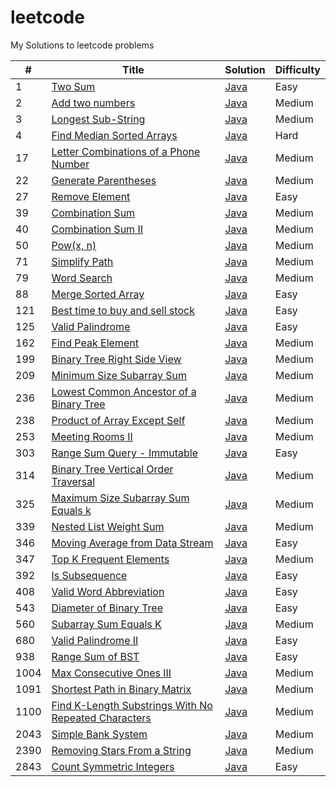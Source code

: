 # leetcode
My Solutions to leetcode problems

|#|Title|Solution|Difficulty|
|---|-----|--------|----------|
|1|[Two Sum](https://leetcode.com/problems/two-sum/)|[Java](./Array/TwoSum.java)|Easy|
|2|[Add two numbers](https://leetcode.com/problems/add-two-numbers/)|[Java](./LinkedList/AddTwoNumbers.java)|Medium|
|3|[Longest Sub-String](https://leetcode.com/problems/longest-substring-without-repeating-characters/)|[Java](./String/LongestSubString.java)|Medium|
|4|[Find Median Sorted Arrays](https://leetcode.com/problems/median-of-two-sorted-arrays/)|[Java](./Array/FindMedianSortedArrays.java)|Hard|
|17|[Letter Combinations of a Phone Number](https://leetcode.com/problems/letter-combinations-of-a-phone-number/)|[Java](./master/17.%20Letter%20Combinations%20of%20a%20Phone%20Number/Solution.java)|Medium|
|22|[Generate Parentheses](https://leetcode.com/problems/generate-parentheses/)|[Java](./22.%20Generate%20Parentheses/Solution.java)|Medium|
|27|[Remove Element](https://leetcode.com/problems/remove-element/)|[Java](./27.%20Remove%20Element/Solution.java)|Easy|
|39|[Combination Sum](https://leetcode.com/problems/combination-sum/)|[Java](./39.%20Combination%20Sum/Solution.java)|Medium|
|40|[Combination Sum II](https://leetcode.com/problems/combination-sum-ii/)|[Java](./40.%20Combination%20Sum%20II/Solution.java)|Medium|
|50|[Pow(x, n)](https://leetcode.com/problems/powx-n)|[Java](./50.%20Pow(x%2C%20n)/Solution.java)|Medium|
|71|[Simplify Path](https://leetcode.com/problems/simplify-path)|[Java](./71.%20Simplify%20Path/SimplifyPath.java)|Medium|
|79|[Word Search](https://leetcode.com/problems/word-search)|[Java](./79.%20Word%20Search/Solution.java)|Medium|
|88|[Merge Sorted Array](https://leetcode.com/problems/merge-sorted-array/)|[Java](./88.%20Merge%20Sorted%20Array/Solution.java)|Easy|
|121|[Best time to buy and sell stock](https://leetcode.com/problems/best-time-to-buy-and-sell-stock)|[Java](./121.%20Best%20Time%20to%20Buy%20and%20Sell%20Stock/Solution.java)|Easy|
|125|[Valid Palindrome](https://leetcode.com/problems/valid-palindrome/)|[Java](./125.%20Valid%20Palindrome/Solution.java)|Easy|
|162|[Find Peak Element](https://leetcode.com/problems/find-peak-element/)|[Java](./master/162.%20Find%20Peak%20Element/Solution.java)|Medium|
|199|[Binary Tree Right Side View](https://leetcode.com/problems/binary-tree-right-side-view)|[Java](./199.%20Binary%20Tree%20Right%20Side%20View)|Medium|
|209|[Minimum Size Subarray Sum](https://leetcode.com/problems/minimum-size-subarray-sum)|[Java](./209.%20Minimum%20Size%20Subarray%20Sum/Solution.java)|Medium|
|236|[Lowest Common Ancestor of a Binary Tree](https://leetcode.com/problems/lowest-common-ancestor-of-a-binary-tree/)|[Java](./236.%20Lowest%20Common%20Ancestor%20of%20a%20Binary%20Tree/Solution.java)|Medium|
|238|[Product of Array Except Self](https://leetcode.com/problems/product-of-array-except-self/)|[Java](./238.%20Product%20of%20Array%20Except%20Self/Solution.java)|Medium|
|253|[Meeting Rooms II](https://leetcode.com/problems/meeting-rooms-ii/)|[Java](./253.%20Meeting%20Rooms%20II/Solution.java)|Medium|
|303|[Range Sum Query - Immutable](https://leetcode.com/problems/range-sum-query-immutable)|[Java](./303.%20Range%20Sum%20Query%20-%20Immutable/NumArray.java)|Easy|
|314|[Binary Tree Vertical Order Traversal](https://leetcode.com/problems/binary-tree-vertical-order-traversal)|[Java](./314.%20Binary%20Tree%20Vertical%20Order%20Traversal/BinaryTreeVertical.java)|Medium|
|325|[Maximum Size Subarray Sum Equals k](https://leetcode.com/problems/maximum-size-subarray-sum-equals-k/)|[Java](./325.%20Maximum%20Size%20Subarray%20Sum%20Equals%20k/Solution.java)|Medium|
|339|[Nested List Weight Sum](https://leetcode.com/problems/nested-list-weight-sum/)|[Java](./339.%20Nested%20List%20Weight%20Sum/Solution.java)|Medium|
|346|[Moving Average from Data Stream](https://leetcode.com/problems/moving-average-from-data-stream/)|[Java](./346.%20Moving%20Average%20from%20Data%20Stream/MovingAverage.java)|Easy|
|347|[Top K Frequent Elements](https://leetcode.com/problems/top-k-frequent-elements/)|[Java](./347.%20Top%20K%20Frequent%20Elements/Solution.java)|Medium|
|392|[Is Subsequence](https://leetcode.com/problems/is-subsequence)|[Java](./392.%20Is%20Subsequence/Solution.java)|Easy|
|408|[Valid Word Abbreviation](https://leetcode.com/problems/valid-word-abbreviation)|[Java](./408.%20Valid%20Word%20Abbreviation/ValidAbbreviation.java)|Easy|
|543|[Diameter of Binary Tree](https://leetcode.com/problems/diameter-of-binary-tree)|[Java](./543.%20Diameter%20of%20Binary%20Tree/BinaryTreeDiameter.java)|Easy|
|560|[Subarray Sum Equals K](https://leetcode.com/problems/subarray-sum-equals-k/)|[Java](./560.%20Subarray%20Sum%20Equals%20K/Solution.java)|Medium|
|680|[Valid Palindrome II](https://leetcode.com/problems/valid-palindrome-ii)|[Java](./680.%20Valid%20Palindrome%20II/Solution.java)|Easy|
|938|[Range Sum of BST](https://leetcode.com/problems/range-sum-of-bst)|[Java](./938.%20Range%20Sum%20of%20BST/Solution.java)|Easy|
|1004|[Max Consecutive Ones III](https://leetcode.com/problems/max-consecutive-ones-iii)|[Java](./1004.%20Max%20Consecutive%20Ones%20III/Solution.java)|Medium|
|1091|[Shortest Path in Binary Matrix](https://leetcode.com/problems/shortest-path-in-binary-matrix/)|[Java](./1091.%20Shortest%20Path%20in%20Binary%20Matrix/Solution.java)|Medium|
|1100|[Find K-Length Substrings With No Repeated Characters](https://leetcode.com/problems/find-k-length-substrings-with-no-repeated-characters)|[Java](./1100.%20Find%20K-Length%20Substrings%20With%20No%20Repeated%20Characters/Solution.java)|Medium|
|2043|[Simple Bank System](https://leetcode.com/problems/simple-bank-system)|[Java](./2043.%20Simple%20Bank%20System/Bank.java)|Medium|
|2390|[Removing Stars From a String](https://leetcode.com/problems/removing-stars-from-a-string)|[Java](./2390.%20Removing%20Stars%20From%20a%20String/Solution.java)|Medium|
|2843|[Count Symmetric Integers](https://leetcode.com/problems/count-symmetric-integers/)|[Java](./2843.%20Count%20Symmetric%20Integers/Solution.java)|Easy|
